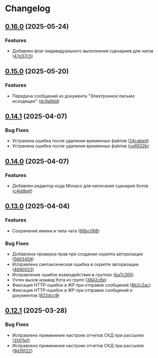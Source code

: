 # Changelog

## [0.16.0](https://github.com/KamranV21/1c-telegram-bot-management/compare/v0.15.0...v0.16.0) (2025-05-24)


### Features

* Добавлен флаг индивидуального выполнения сценариев для чатов ([47d37c5](https://github.com/KamranV21/1c-telegram-bot-management/commit/47d37c527e5093a44d5f3d5eae2592e9d81fb026))

## [0.15.0](https://github.com/KamranV21/1c-telegram-bot-management/compare/v0.14.1...v0.15.0) (2025-05-20)


### Features

* Передача сообщений из документа "Электронное письмо исходящее" ([dc9a9dd](https://github.com/KamranV21/1c-telegram-bot-management/commit/dc9a9dd5075e87fc063f63a31fa70e56701be476))

## [0.14.1](https://github.com/KamranV21/1c-telegram-bot-management/compare/v0.14.0...v0.14.1) (2025-04-07)


### Bug Fixes

* Устранена ошибка после удаления временных файлов ([24cabed](https://github.com/KamranV21/1c-telegram-bot-management/commit/24cabed33b9414322928ee6e589c6d6e258500e1))
* Устранена ошибка после удаления временных файлов ([ce6502b](https://github.com/KamranV21/1c-telegram-bot-management/commit/ce6502b4c352448bd4cf37cbd2bf6b84cb60ad4d))

## [0.14.0](https://github.com/KamranV21/1c-telegram-bot-management/compare/v0.13.0...v0.14.0) (2025-04-07)


### Features

* Добавлен редактор кода Monaco для написания сценария ботов ([c4ddbef](https://github.com/KamranV21/1c-telegram-bot-management/commit/c4ddbef6b42156782bf256ba662313c74a347c1c))

## [0.13.0](https://github.com/KamranV21/1c-telegram-bot-management/compare/v0.12.1...v0.13.0) (2025-04-04)


### Features

* Сохранение имени и типа чата ([68bc068](https://github.com/KamranV21/1c-telegram-bot-management/commit/68bc068c5317912cad6620e17717ca5f97a4ba84))


### Bug Fixes

* Добавлена проверка прав при создании скрипта авторизации ([5663459](https://github.com/KamranV21/1c-telegram-bot-management/commit/566345947206778ecea600154f0435d6893b9840))
* Исправлена синтаксическая ошибка в скрипте авторизации ([4690023](https://github.com/KamranV21/1c-telegram-bot-management/commit/46900239377ab83e2c0c15cc11ad597e2370287f))
* Исправление ошибок взамодействия в группах ([ba7c265](https://github.com/KamranV21/1c-telegram-bot-management/commit/ba7c2655307e1b1e1c5cdf253bb8ced2a9d481dc))
* Учтен вызов команд бота из групп ([3842c8e](https://github.com/KamranV21/1c-telegram-bot-management/commit/3842c8e3f7a80030460979450e69c46c374bd9d5))
* Фиксация HTTP-ошибок в ЖР при отправке сообщений ([8b2c2ac](https://github.com/KamranV21/1c-telegram-bot-management/commit/8b2c2acce3eec1dadb4833ec2d1b9aca1293a8ce))
* Фиксация HTTP-ошибок в ЖР при отправке сообщений и документов ([822dcc9](https://github.com/KamranV21/1c-telegram-bot-management/commit/822dcc92f82ad98e4189d6b7627cad99156f05bb))

## [0.12.1](https://github.com/KamranV21/1c-telegram-bot-management/compare/0.12.0...v0.12.1) (2025-03-28)


### Bug Fixes

* Исправлено применение настроек отчетов СКД при рассылке ([31411e1](https://github.com/KamranV21/1c-telegram-bot-management/commit/31411e16099ca3ed2e272c5f15e2debd6912ae4c))
* Исправлено применение настроек отчетов СКД при рассылке ([9d35f22](https://github.com/KamranV21/1c-telegram-bot-management/commit/9d35f22f3eadf41e346d1c91400d1cda8873ec80))
